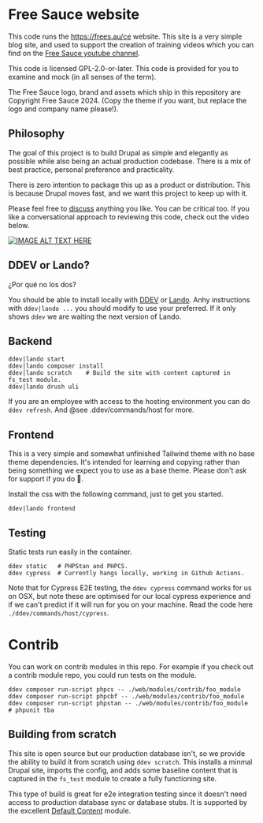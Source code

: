 # Free Sauce website

This code runs the https://frees.au/ce website. This site is a very simple
blog site, and used to support the creation of training videos which you can
find on the [Free Sauce youtube channel](https://www.youtube.com/@FreeTheSauce).

This code is licensed GPL-2.0-or-later. This code is provided for you to
examine and mock (in all senses of the term).

The Free Sauce logo, brand and assets which ship in this repository are Copyright
Free Sauce 2024. (Copy the theme if you want, but replace the logo and
company name please!).

## Philosophy

The goal of this project is to build Drupal as simple and elegantly as possible while
also being an actual production codebase. There is a mix of best practice, personal
preference and practicality.

There is zero intention to package this up as a product or distribution. This is because
Drupal moves fast, and we want this project to keep up with it.

Please feel free to [discuss](https://github.com/frees-au/ce/discussions) anything you
like. You can be critical too. If you like a conversational approach to reviewing this
code, check out the video below.

[![IMAGE ALT TEXT HERE](https://img.youtube.com/vi/qUJpx5w0avM/0.jpg)](https://www.youtube.com/watch?v=qUJpx5w0avM)

## DDEV or Lando?

¿Por qué no los dos?

You should be able to install locally with [DDEV](https://ddev.com/)
or [Lando](https://lando.dev/). Anhy instructions with `ddev|lando ...` you should modify
to use your preferred. If it only shows `ddev` we are waiting the next version of Lando.

## Backend

```
ddev|lando start
ddev|lando composer install
ddev|lando scratch    # Build the site with content captured in fs_test module.
ddev|lando drush uli
```

If you are an employee with access to the hosting environment you can do
`ddev refresh`. And @see .ddev/commands/host for more.

## Frontend

This is a very simple and somewhat unfinished Tailwind theme with no base theme
dependencies. It's intended for learning and copying rather than being something
we expect you to use as a base theme. Please don't ask for support if you do 😬.

Install the css with the following command, just to get you started.

```
ddev|lando frontend
```

## Testing

Static tests run easily in the container.

```
ddev static   # PHPStan and PHPCS.
ddev cypress  # Currently hangs locally, working in Github Actions.
```

Note that for Cypress E2E testing, the `ddev cypress` command works for us on
OSX, but note these are optimised for our local cypress experience and if we
can't predict if it will run for you on your machine. Read the code here
 `./ddev/commands/host/cypress`.

# Contrib

You can work on contrib modules in this repo. For example if you check out a
contrib module repo, you could run tests on the module.

```
ddev composer run-script phpcs -- ./web/modules/contrib/foo_module
ddev composer run-script phpcbf -- ./web/modules/contrib/foo_module
ddev composer run-script phpstan -- ./web/modules/contrib/foo_module
# phpunit tba
```

## Building from scratch

This site is open source but our production database isn't, so we provide the
ability to build it from scratch using `ddev scratch`. This installs a minmal
Drupal site, imports the config, and adds some baseline content that is captured
in the `fs_test` module to create a fully functioning site.

This type of build is great for e2e integration testing since it doesn't need
access to production database sync or database stubs. It is supported by the
excellent [Default Content](https://drupal.org/project/default_content) module.
